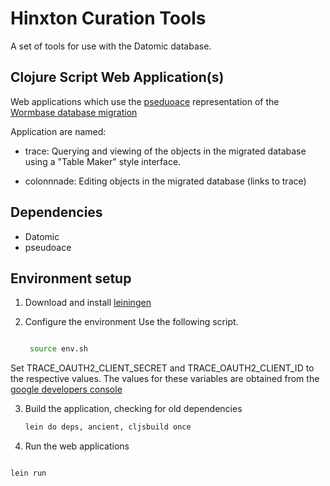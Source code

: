 # Hinxton Curation Tools

A set of tools for use with the Datomic database.

## Clojure Script Web Application(s) ##

Web applications which use the [pseduoace](https://github.com/WormBase/pseudoace)
representation of the [Wormbase database migration](https://github.com/WormBase/db-migration)

Application are named:

* trace: Querying and viewing of the objects in the migrated database
   using a "Table Maker" style interface.

* colonnnade: Editing objects in the migrated database (links to
   trace)


## Dependencies ##

* Datomic
* pseudoace



## Environment setup

1. Download and install [leiningen](http://leiningen.org/)
2. Configure the environment
   Use the following script.

   ```bash

    source env.sh
    ```
  Set TRACE_OAUTH2_CLIENT_SECRET and TRACE_OAUTH2_CLIENT_ID to the
  respective values.  The values for these variables are obtained from
  the
  [google developers console](https://console.developers.google.com/apis/credentials/oauthclient?project=wb-test-trace)


3. Build the application, checking for old dependencies

   ```bash
   lein do deps, ancient, cljsbuild once
   ```

4. Run the web applications
  ```bash

  lein run
  ```
